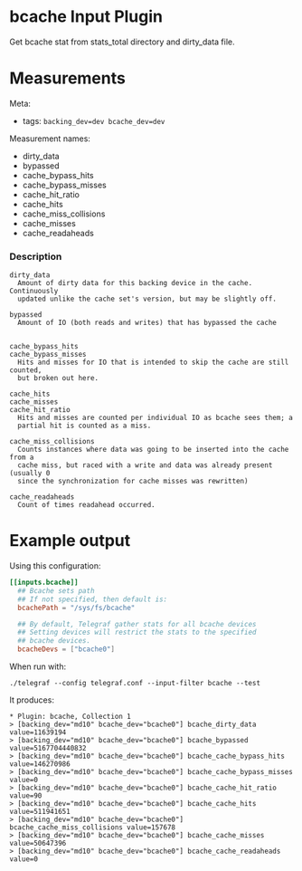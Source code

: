 # bcache Input Plugin

Get bcache stat from stats_total directory and dirty_data file.

# Measurements

Meta:

- tags: `backing_dev=dev bcache_dev=dev`

Measurement names:

- dirty_data
- bypassed
- cache_bypass_hits
- cache_bypass_misses
- cache_hit_ratio
- cache_hits
- cache_miss_collisions
- cache_misses
- cache_readaheads

### Description

```
dirty_data
  Amount of dirty data for this backing device in the cache. Continuously
  updated unlike the cache set's version, but may be slightly off.

bypassed
  Amount of IO (both reads and writes) that has bypassed the cache


cache_bypass_hits
cache_bypass_misses
  Hits and misses for IO that is intended to skip the cache are still counted,
  but broken out here.

cache_hits
cache_misses
cache_hit_ratio
  Hits and misses are counted per individual IO as bcache sees them; a
  partial hit is counted as a miss.

cache_miss_collisions
  Counts instances where data was going to be inserted into the cache from a
  cache miss, but raced with a write and data was already present (usually 0
  since the synchronization for cache misses was rewritten)

cache_readaheads
  Count of times readahead occurred.
```

# Example output

Using this configuration:

```toml
[[inputs.bcache]]
  ## Bcache sets path
  ## If not specified, then default is:
  bcachePath = "/sys/fs/bcache"

  ## By default, Telegraf gather stats for all bcache devices
  ## Setting devices will restrict the stats to the specified
  ## bcache devices.
  bcacheDevs = ["bcache0"]
```

When run with:

```
./telegraf --config telegraf.conf --input-filter bcache --test
```

It produces:

```
* Plugin: bcache, Collection 1
> [backing_dev="md10" bcache_dev="bcache0"] bcache_dirty_data value=11639194
> [backing_dev="md10" bcache_dev="bcache0"] bcache_bypassed value=5167704440832
> [backing_dev="md10" bcache_dev="bcache0"] bcache_cache_bypass_hits value=146270986
> [backing_dev="md10" bcache_dev="bcache0"] bcache_cache_bypass_misses value=0
> [backing_dev="md10" bcache_dev="bcache0"] bcache_cache_hit_ratio value=90
> [backing_dev="md10" bcache_dev="bcache0"] bcache_cache_hits value=511941651
> [backing_dev="md10" bcache_dev="bcache0"] bcache_cache_miss_collisions value=157678
> [backing_dev="md10" bcache_dev="bcache0"] bcache_cache_misses value=50647396
> [backing_dev="md10" bcache_dev="bcache0"] bcache_cache_readaheads value=0
```
